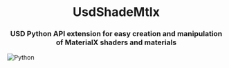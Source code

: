 <h1 align="center">UsdShadeMtlx</h1>

<h3 align="center"> USD Python API extension for easy creation and manipulation of MaterialX shaders and materials </h3>

![Python](https://img.shields.io/badge/python-3670A0?style=for-the-badge&logo=python&logoColor=ffdd54)
